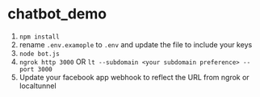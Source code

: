 # chatbot_demo

1. `npm install`
1. rename `.env.examople` to `.env` and update the file to include your keys
1. `node bot.js`
1. `ngrok http 3000` OR `lt --subdomain <your subdomain preference> --port 3000`
1. Update your facebook app webhook to reflect the URL from ngrok or localtunnel
